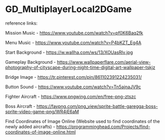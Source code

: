 # GD_MultiplayerLocal2DGame
 
reference links:

Mission Music - https://www.youtube.com/watch?v=pf0K6Baq2fk

Menu Music - https://www.youtube.com/watch?v=P4bKZT_Eg4A

Start Background - https://w.wallha.com/ws/13/XOUasRlv.jpg

Gameplay Background - https://www.wallpaperflare.com/aerial-view-photography-of-cityscape-during-night-time-digital-art-wallpaper-tskjz

Bridge Image - https://tr.pinterest.com/pin/861102391224235031/

Button Sound - https://www.youtube.com/watch?v=Tn5ajnaJV9c

Fighter Aircraft - https://www.pngwing.com/en/free-png-ztszc

Boss Aircraft - https://favpng.com/png_view/sprite-battle-garegga-boss-sprite-video-game-png/WR4jE6aM

Find Coordinates of Image Online (Website used to find coordinates of the newly added aircrafts) - https://programminghead.com/Projects/find-coordinates-of-image-online.html